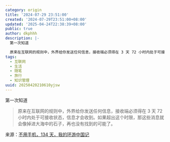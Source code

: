 ```yaml
---
category: origin
title: '2024-07-29 23:51:00'
created: '2024-07-29T23:51:00+08:00'
updated: '2025-04-24T22:38:39+08:00'
public: true
author: dkphhh
description: |-
  第一次知道

  原来在互联网的规则中，外界给你发送任何信息，接收端必须得在 3 天 72 小时内处于可接收状态……
tags:
  - 互联网
  - 生活
  - 随笔
  - 旅行
  - 知识管理
uuid: 20250420210610yjsw
---
```


第一次知道

> 原来在互联网的规则中，外界给你发送任何信息，接收端必须得在 3 天 72 小时内处于可接收状态，信息才会收到。如果超出这个时限，那这些消息就会像掉进大海中的石子，再也没有找到的可能了。

来源：[不用手机，134 天，我的环游中国记](https://mp.weixin.qq.com/s/vaK0LXnTQ7Q_RFam1fjXYg)
